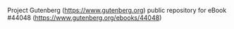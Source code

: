 Project Gutenberg (https://www.gutenberg.org) public repository for eBook #44048 (https://www.gutenberg.org/ebooks/44048)
